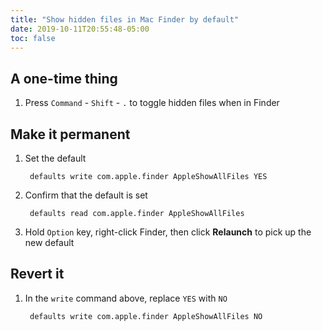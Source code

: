 ```yaml
---
title: "Show hidden files in Mac Finder by default"
date: 2019-10-11T20:55:48-05:00
toc: false
---
```


## A one-time thing

1. Press `Command` - `Shift` - `.`  to toggle hidden files when in Finder

## Make it permanent

1. Set the default

        defaults write com.apple.finder AppleShowAllFiles YES

1. Confirm that the default is set

        defaults read com.apple.finder AppleShowAllFiles

1. Hold `Option` key, right-click Finder, then click **Relaunch** to pick up the new default

## Revert it

1. In the `write` command above, replace `YES` with `NO`

        defaults write com.apple.finder AppleShowAllFiles NO
